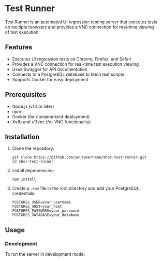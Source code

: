 # Test Runner

Test Runner is an automated UI regression testing server that executes tests on multiple browsers and provides a VNC connection for real-time viewing of test execution.

## Features

- Executes UI regression tests on Chrome, Firefox, and Safari
- Provides a VNC connection for real-time test execution viewing
- Uses Swagger for API documentation
- Connects to a PostgreSQL database to fetch test scripts
- Supports Docker for easy deployment

## Prerequisites

- Node.js (v14 or later)
- npm
- Docker (for containerized deployment)
- Xvfb and x11vnc (for VNC functionality)

## Installation

1. Clone the repository:
   ```
   git clone https://github.com/yourusername/shor-test-runner.git
   cd shor-test-runner
   ```

2. Install dependencies:
   ```
   npm install
   ```

3. Create a `.env` file in the root directory and add your PostgreSQL credentials:
   ```
   POSTGRES_USER=your_username
   POSTGRES_HOST=your_host
   POSTGRES_PASSWORD=your_password
   POSTGRES_DATABASE=your_database
   ```

## Usage

### Development

To run the server in development mode: